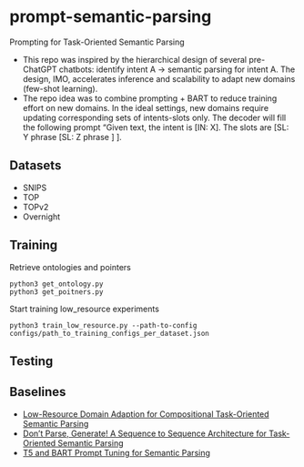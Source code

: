 # prompt-semantic-parsing
Prompting for Task-Oriented Semantic Parsing
* This repo was inspired by the hierarchical design of several pre-ChatGPT chatbots: identify intent A -> semantic parsing for intent A. The design, IMO, accelerates inference and scalability to adapt new domains (few-shot learning).
* The repo idea was to combine prompting + BART to reduce training effort on new domains. In the ideal settings, new domains require updating corresponding sets of intents-slots only. The decoder will fill the following prompt “Given text, the intent is [IN: X]. The slots are [SL: Y phrase [SL: Z phrase ] ].
  
## Datasets
* SNIPS
* TOP
* TOPv2
* Overnight

## Training

Retrieve ontologies and pointers
```
python3 get_ontology.py
python3 get_poitners.py
```

Start training low_resource experiments
```
python3 train_low_resource.py --path-to-config configs/path_to_training_configs_per_dataset.json
```

## Testing

## Baselines
* [Low-Resource Domain Adaption for Compositional Task-Oriented Semantic Parsing](https://github.com/quocdat32461997/prompt-semantic-parsing/blob/main/readings/low-resource%20task-oriented%20semantic%20parsing.pdf)
* [Don’t Parse, Generate! A Sequence to Sequence Architecture for Task-Oriented Semantic Parsing](https://assets.amazon.science/11/1a/f47268a940bfbbe7cc29a8ba4700/scipub-1042.pdf)
* [T5 and BART Prompt Tuning for Semantic Parsing](https://arxiv.org/pdf/2110.08525.pdf)
